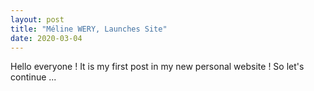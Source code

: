 ```yaml
---
layout: post
title: "Méline WERY, Launches Site"
date: 2020-03-04
---
```


Hello everyone ! 
It is my first post in my new personal website ! 
So let's continue ... 
